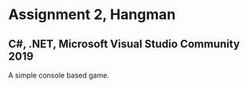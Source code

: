 Assignment 2, Hangman
========================
C#, .NET, Microsoft Visual Studio Community 2019
------------------------------------------------

A simple console based game.
